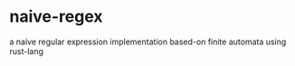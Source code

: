 naive-regex
===========

a naive regular expression implementation based-on finite automata using rust-lang
